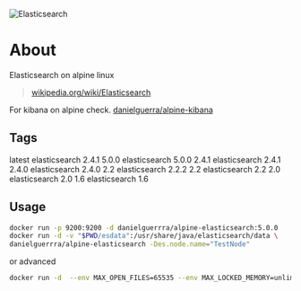 ![Elasticsearch](https://www.runabove.com/images/apps/elasticsearch-and-kibana.png)

# About
Elasticsearch on alpine linux
> [wikipedia.org/wiki/Elasticsearch](https://en.wikipedia.org/wiki/Elasticsearch)

For kibana on alpine check.
[danielguerra/alpine-kibana](https://hub.docker.com/r/danielguerra/alpine-kibana/)

## Tags
latest  elasticsearch 2.4.1
5.0.0   elasticsearch 5.0.0
2.4.1   elasticsearch 2.4.1
2.4.0   elasticsearch 2.4.0
2.2     elasticsearch 2.2.2
2.2     elasticsearch 2.2
2.0     elasticsearch 2.0
1.6     elasticsearch 1.6

## Usage

```bash
docker run -p 9200:9200 -d danielguerrra/alpine-elasticsearch:5.0.0
docker run -d -v "$PWD/esdata":/usr/share/java/elasticsearch/data \
danielguerrra/alpine-elasticsearch -Des.node.name="TestNode"
```

or advanced

```bash
docker run -d  --env MAX_OPEN_FILES=65535 --env MAX_LOCKED_MEMORY=unlimited --env ES_JAVA_OPTS=-server \ --hostname=elasticsearch-master  --name elasticsearch-master  danielguerrra/alpine-elasticsearch \ -Des.network.bind_host=elasticsearch-master --cluster.name=mycluster --node.name=elasticsearch-master \ --discovery.zen.ping.multicast.enabled=false --network.host=elasticsearch-master
```
